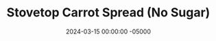 ---
layout: post
title:  "Stovetop Carrot Spread (No Sugar)"
date:   2024-03-15 00:00:00 -05000
categories: 
- Recipes
- Sweet Spreads
permalink: /recipes/carrot-spread
image: /assets/Food/Sweet Spreads/Carrot/carrot-cover.jpg
ing: carrot-ing
facts: carrot-facts
Prep: 10
Rest: 
Cook: 120
Source1: 
Source2: 
whisk: https://s.samsungfood.com/a7GYF
tags: 
- carrot
- baby carrot
- large carrot
- shredded carrot
- cinnamon
- nutmeg
- ginger
- allspice
- all spice
- gloves
- unsweetened applesauce
- spread
- jam
- jelly
Description: This carrot jam is a twist on my classic <a href="apple-spread">No Sugar Added Apple Spread</a>. It simmers carrots with all the carrot cake spices, leaving your home smelling amazing. It tastes great on a PB&J or in your morning yogurt or oatmeal. It's very simple, so give it a go
Instructions: 
- Wash and cut your carrots. If using baby carrots, you can add those right to the pot as is, no cutting needed. For large carrots, cut into strips, about the size of a baby carrot. Transfer to your pot<br><br>

- To the pot, add your spices (cinnamon, ginger, nutmeg, cloves, and allspice), vanilla, and applesauce. Mix together<br><br>

- Pour in just enough water to cover the carrots. Cover and cook on medium heat with occasional stirring and mashing with a wooden spoon (make sure nothing sticks and burns), until the carrots are tender. If all the water has cooked off but the carrots aren't soft yet, just cover again with water, and cook until the carrots are fork tender. I had to fill mine up with water 3 times<br><br>

- Use an immersion blender to blend the jam as smoothly as possible. It should be about the consistency of pumpkin puree. Squeeze in the some lemon (the acid helps preserve it in the fridge for longer). Transfer to a jar, and store in the fridge<br><br>
- <center><img src="/assets/Food/Sweet Spreads/Carrot/carrot-4.jpg" alt="" class="instruction-image"></center><br>

- My batch weighed about 570g at the end. Assuming a 2 tbsp (32 g) serving, there are about 18 servings
---